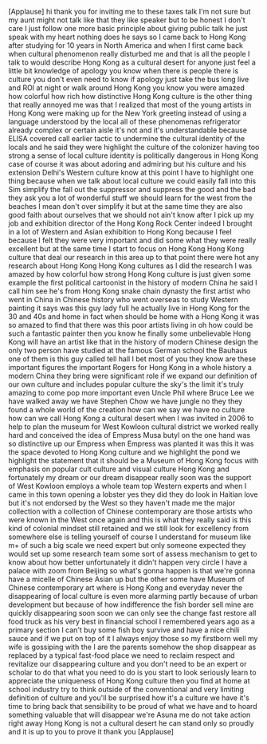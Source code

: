 
[Applause]
hi thank you for inviting me to these
taxes talk I&#39;m not sure but my aunt
might not talk like that they like
speaker but to be honest I don&#39;t care I
just follow one more basic principle
about giving public talk he just speak
with my heart
nothing does he says so I came back to
Hong Kong after studying for 10 years in
North America and when I first came back
when cultural phenomenon really
disturbed me and that is all the people
I talk to would describe Hong Kong as a
cultural desert for anyone just feel a
little bit knowledge of apology you know
when there is people there is culture
you don&#39;t even need to know if apology
just take the bus
long live and ROI at night or walk
around Hong Kong you know you were
amazed how colorful how rich how
distinctive Hong Kong culture is the
other thing that really annoyed me was
that I realized that most of the young
artists in Hong Kong were making up for
the New York greeting instead of using a
language understood by the local all of
these phenomenas refrigerator already
complex or certain aisle it&#39;s not and
it&#39;s understandable because ELISA
covered call earlier tactic to undermine
the cultural identity of the locals and
he said they were highlight the culture
of the colonizer having too strong a
sense of local culture identity is
politically dangerous in Hong Kong case
of course it was about adoring and
admiring but his culture and his
extension Delhi&#39;s Western culture know
at this point I have to highlight one
thing because when we talk about local
culture we could easily fall into this
Sim simplify the fall out the suppressor
and suppress the good and the bad they
ask you a lot of wonderful stuff we
should learn for the west from the
beaches
I mean don&#39;t over simplify it but at the
same time they are also good faith about
ourselves that we should not ain&#39;t know
after I pick up my job and exhibition
director of the Hong Kong Rock Center
indeed I brought in a lot of Western and
Asian exhibition to Hong Kong because I
feel because I felt they were very
important and did some what they were
really excellent but at the same time I
start to focus on Hong Kong Hong Kong
culture that deal our research in this
area up to that point there were hot any
research
about Hong Kong Hong Kong cultures as I
did the research I was amazed by how
colorful how strong Hong Kong culture is
just given some example the first
political cartoonist in the history of
modern China he said I call him see he&#39;s
from Hong Kong snake chain dynasty the
first artist who went in China in
Chinese history who went overseas to
study Western painting it says was this
guy lady full he actually live in Hong
Kong for the 30 and 40s and home in fact
when should be home with a Hong Kong
it was so amazed to find that there was
this poor artists living in oh how could
be such a fantastic painter then you
know he finally some unbelievable Hong
Kong will have an artist like that in
the history of modern Chinese design the
only two person have studied at the
famous German school the Bauhaus one of
them is this guy called tell hall I bet
most of you they know are these
important figures the important Rogers
for Hong Kong in a whole history a
modern China they bring were significant
role if we expand our definition of our
own culture and includes popular culture
the sky&#39;s the limit
it&#39;s truly amazing to come pop more
important even Uncle Phil where Bruce
Lee we have walked away
we have Stephen Chow we have jungle no
they they found a whole world of the
creation how can we say we have no
culture how can we call Hong Kong a
cultural desert when I was invited in
2006 to help to plan the museum for West
Kowloon cultural district we worked
really hard and conceived the idea of
Empress Musa butyl on the one hand was
so distinctive up our Empress when
Empress was planted it was this it was
the space devoted to Hong Kong culture
and we highlight the pond we highlight
the statement that it should be a Museum
of Hong Kong focus with emphasis on
popular cult culture and visual culture
Hong Kong and fortunately my dream or
our dream disappear really soon was the
support of West Kowloon employs a whole
team top Western experts and when I came
in this town opening a lobster
yes they did they do look in Haitian
love but it&#39;s not endorsed by the West
so they haven&#39;t made me the major
collection with a collection of Chinese
contemporary are those artists who were
known in the West once again and this is
what they really said is this kind of
colonial mindset still retained and we
still look for excellency from somewhere
else is telling yourself of course I
understand for museum like m+ of such a
big scale we need expert but only
someone expected they would set up some
research team some sort of assess
mechanism to get to know about how
better unfortunately it didn&#39;t happen
very circle I have a palace with zoom
from Beijing so what&#39;s gonna happen is
that we&#39;re gonna have a micelle of
Chinese Asian up but the other some have
Museum of Chinese contemporary art where
is Hong Kong
and everyday never the disappearing of
local culture is even more alarming
partly because of urban development but
because of how indifference the fish
border sell mine are quickly
disappearing
soon soon we can only see the change
fast restore all food truck as his very
best in financial school I remembered
years ago as a primary section I can&#39;t
buy some fish boy survive and have a
nice chili sauce and if we put on top of
it I always enjoy those so my firstborn
well my wife is gossiping with the I are
the parents
somehow the shop disappear as replaced
by a typical fast-food place we need to
reclaim respect and revitalize our
disappearing culture and you don&#39;t need
to be an expert or scholar to do that
what you need to do is you start to look
seriously learn to appreciate the
uniqueness of Hong Kong culture then you
find at home at school industry try to
think outside of the conventional and
very limiting definition of culture and
you&#39;ll be surprised how it&#39;s a culture
we have it&#39;s time to bring back that
sensibility to be proud of what we have
and to hoard something valuable that
will disappear
we&#39;re Asuna me do not take action right
away
Hong Kong is not a cultural desert he
can stand only so proudly and it is up
to you to prove it
thank you
[Applause]
